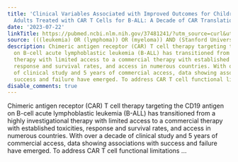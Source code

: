 ```yaml
---
title: 'Clinical Variables Associated with Improved Outcomes for Children and Young
  Adults Treated with CAR T Cells for B-ALL: A Decade of CAR Translation'
date: '2023-07-22'
linkTitle: https://pubmed.ncbi.nlm.nih.gov/37481241/?utm_source=curl&utm_medium=rss&utm_campaign=pubmed-2&utm_content=1Rkszs2HVZ2RHP33OibaNFew6VK-LzjJWTD4GwmLlk8B-wCceh&fc=20220923065203&ff=20230723180748&v=2.17.9.post6+86293ac
source: (((leukemia) OR (lymphoma)) OR (myeloma)) AND (Stanford University[Affiliation])
description: Chimeric antigen receptor (CAR) T cell therapy targeting the CD19 antigen
  on B-cell acute lymphoblastic leukemia (B-ALL) has transitioned from a highly investigational
  therapy with limited access to a commercial therapy with established toxicities,
  response and survival rates, and access in numerous countries. With over a decade
  of clinical study and 5 years of commercial access, data showing associations with
  success and failure have emerged. To address CAR T cell functional limitations ...
disable_comments: true
---
```

Chimeric antigen receptor (CAR) T cell therapy targeting the CD19 antigen on B-cell acute lymphoblastic leukemia (B-ALL) has transitioned from a highly investigational therapy with limited access to a commercial therapy with established toxicities, response and survival rates, and access in numerous countries. With over a decade of clinical study and 5 years of commercial access, data showing associations with success and failure have emerged. To address CAR T cell functional limitations ...